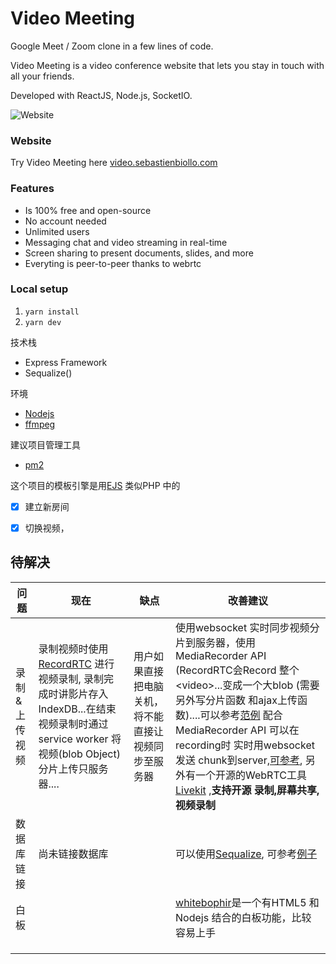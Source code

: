 # Video Meeting

Google Meet / Zoom clone in a few lines of code.

Video Meeting is a video conference website that lets you stay in touch with all your friends.

Developed with ReactJS, Node.js, SocketIO.

![Website](https://i.imgur.com/HhZD01o.jpg)

### Website
Try Video Meeting here [video.sebastienbiollo.com](https://video.sebastienbiollo.com)


### Features
- Is 100% free and open-source
- No account needed
- Unlimited users
- Messaging chat and video streaming in real-time
- Screen sharing to present documents, slides, and more
- Everyting is peer-to-peer thanks to webrtc


### Local setup

1. `yarn install`
2. `yarn dev`

技术栈
- Express Framework
- Sequalize()

环境
- [Nodejs](https://nodejs.org/en/download/)
- [ffmpeg](https://ffmpeg.org/download.html)

建议项目管理工具
- [pm2](https://pm2.keymetrics.io/docs/usage/quick-start/)


这个项目的模板引擎是用[EJS](https://link-url-here.org) 类似PHP 中的 <?php ?>


- [x] 建立新房间 
- [x] 切换视频，



## 待解决

|问题|现在|缺点|改善建议|
|---	|---	|---	|---	|
|录制&上传视频|录制视频时使用 [RecordRTC](https://www.webrtc-experiment.com/RecordRTC/) 进行视频录制, 录制完成时讲影片存入IndexDB...在结束视频录制时通过service worker 将视频(blob Object)分片上传只服务器....|用户如果直接把电脑关机，将不能直接让视频同步至服务器|使用websocket 实时同步视频分片到服务器，使用MediaRecorder API (RecordRTC会Record 整个\<video>...变成一个大blob (需要另外写分片函数 和ajax上传函数)....可以参考[范例](https://stackoverflow.com/questions/13885404/canvas-takes-the-whole-document-body-in-html-and-make-it-hidden-but-drawable) 配合MediaRecorder API 可以在recording时 实时用websocket发送 chunk到server,[可参考](https://developer.mozilla.org/en-US/docs/Web/API/MediaStream_Recording_API), 另外有一个开源的WebRTC工具[Livekit](https://github.com/livekit/livekit) ,<b>支持开源 录制,屏幕共享,视频录制</b>|
|数据库链接|尚未链接数据库|   	|可以使用[Sequalize](https://sequelize.org/), 可参考[例子](https://www.bezkoder.com/node-js-express-sequelize-mysql/)|
|白板|   	|   	|[whitebophir](https://github.com/lovasoa/whitebophir)是一个有HTML5 和 Nodejs 结合的白板功能，比较容易上手|
|   	|   	|   	|   	|
|   	|   	|   	|   	|
|   	|   	|   	|   	|